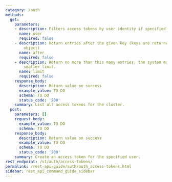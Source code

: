 ```yaml
---
category: /auth
methods:
  get:
    parameters:
    - description: Filters access tokens by user identity if specified.
      name: user
      required: false
    - description: Return entries after the given key (keys are returned in the paging
        object)
      name: after
      required: false
    - description: Return no more than this many entries; the system may choose a
        smaller limit.
      name: limit
      required: false
    response_body:
      description: Return value on success
      example_value: TO DO
      schema: TO DO
      status_code: '200'
    summary: List all access tokens for the cluster.
  post:
    parameters: []
    request_body:
      example_value: TO DO
      schema: TO DO
    response_body:
      description: Return value on success
      example_value: TO DO
      schema: TO DO
      status_code: '200'
    summary: Create an access token for the specified user.
rest_endpoint: /v1/auth/access-tokens/
permalink: /rest-api-guide/auth/auth_access-tokens.html
sidebar: rest_api_command_guide_sidebar
---
```

